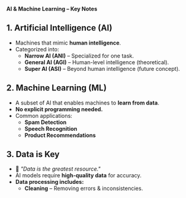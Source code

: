 **AI & Machine Learning – Key Notes**

## 1. Artificial Intelligence (AI)  
- Machines that mimic **human intelligence**.  
- Categorized into:  
  - **Narrow AI (ANI)** – Specialized for one task.  
  - **General AI (AGI)** – Human-level intelligence (theoretical).  
  - **Super AI (ASI)** – Beyond human intelligence (future concept).  

## 2. Machine Learning (ML)  
- A subset of AI that enables machines to **learn from data**.  
- **No explicit programming needed.**  
- Common applications:  
  - **Spam Detection**  
  - **Speech Recognition**  
  - **Product Recommendations**  

## 3. Data is Key  
- 📌 *"Data is the greatest resource."*  
- AI models require **high-quality data** for accuracy.  
- **Data processing includes:**  
  - **Cleaning** – Removing errors & inconsistencies.  
